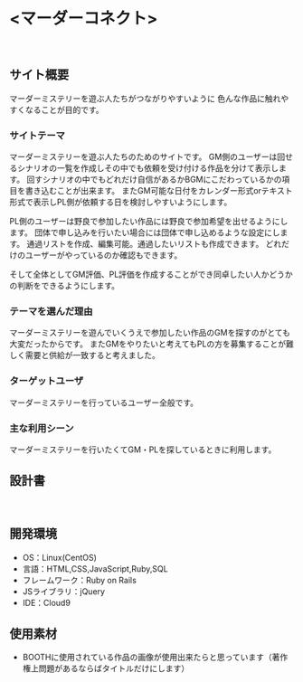 # <マーダーコネクト>
​
## サイト概要
マーダーミステリーを遊ぶ人たちがつながりやすいように
色んな作品に触れやすくなることが目的です。


### サイトテーマ
​マーダーミステリーを遊ぶ人たちのためのサイトです。
GM側のユーザーは回せるシナリオの一覧を作成しその中でも依頼を受け付ける作品を分けて表示します。
回すシナリオの中でもどれだけ自信があるかBGMにこだわっているかの項目を書き込むことが出来ます。
またGM可能な日付をカレンダー形式orテキスト形式で表示しPL側が依頼する日を検討しやすいようにします。

PL側のユーザーは野良で参加したい作品には野良で参加希望を出せるようにします。
団体で申し込みを行いたい場合には団体で申し込めるような設定にします。
通過リストを作成、編集可能。通過したいリストも作成できます。
どれだけのユーザーがやっているのか確認もできます。

そして全体としてGM評価、PL評価を作成することができ同卓したい人かどうかの判断をできるようにします。


### テーマを選んだ理由
マーダーミステリーを遊んでいくうえで参加したい作品のGMを探すのがとても大変だったからです。
またGMをやりたいと考えてもPLの方を募集することが難しく需要と供給が一致すると考えました。


### ターゲットユーザ
マーダーミステリーを行っているユーザー全般です。


### 主な利用シーン
マーダーミステリーを行いたくてGM・PLを探しているときに利用します。


## 設計書
<!--テーマを設定・提出する時点では不要です-->
​
## 開発環境
- OS：Linux(CentOS)
- 言語：HTML,CSS,JavaScript,Ruby,SQL
- フレームワーク：Ruby on Rails
- JSライブラリ：jQuery
- IDE：Cloud9
​

## 使用素材
- BOOTHに使用されている作品の画像が使用出来たらと思っています（著作権上問題があるならばタイトルだけにします）